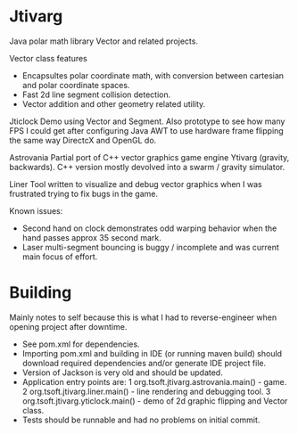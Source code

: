 # Jtivarg
Java polar math library Vector and related projects.

Vector class features
* Encapsultes polar coordinate math, with conversion between cartesian and polar coordinate spaces.
* Fast 2d line segment collision detection.
* Vector addition and other geometry related utility.

Jticlock
  Demo using Vector and Segment. Also prototype to see how many FPS I could get after configuring Java AWT to use hardware frame flipping the same way DirectcX and OpenGL do.
  
Astrovania
  Partial port of C++ vector graphics game engine Ytivarg (gravity, backwards). C++ version mostly devolved into a swarm / gravity simulator.
  
Liner
  Tool written to visualize and debug vector graphics when I was frustrated trying to fix bugs in the game.
  
Known issues:
  * Second hand on clock demonstrates odd warping behavior when the hand passes approx 35 second mark. 
  * Laser multi-segment bouncing is buggy / incomplete and was current main focus of effort.

# Building

Mainly notes to self because this is what I had to reverse-engineer when opening project after downtime.

* See pom.xml for dependencies. 
* Importing pom.xml and building in IDE (or running maven build) should download required dependencies and/or generate IDE project file.
* Version of Jackson is very old and should be updated.
* Application entry points are:
  1 org.tsoft.jtivarg.astrovania.main() - game.
  2 org.tsoft.jtivarg.liner.main() - line rendering and debugging tool.
  3 org.tsoft.jtivarg.yticlock.main() - demo of 2d graphic flipping and Vector class.
* Tests should be runnable and had no problems on initial commit.
